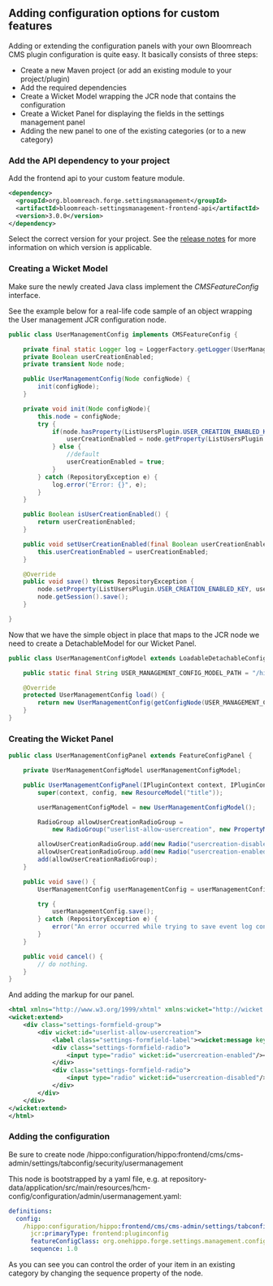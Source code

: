 <!--
  Copyright 2013-2020 Bloomreach Inc. (https://www.bloomreach.com)

  Licensed under the Apache License, Version 2.0 (the "License");
  you may not use this file except in compliance with the License.
  You may obtain a copy of the License at

   http://www.apache.org/licenses/LICENSE-2.0

  Unless required by applicable law or agreed to in writing, software
  distributed under the License is distributed on an "AS IS" BASIS,
  WITHOUT WARRANTIES OR CONDITIONS OF ANY KIND, either express or implied.
  See the License for the specific language governing permissions and
  limitations under the License.
  -->

## Adding configuration options for custom features

Adding or extending the configuration panels with your own Bloomreach CMS plugin configuration is quite easy.
It basically consists of three steps:

* Create a new Maven project (or add an existing module to your project/plugin)
* Add the required dependencies
* Create a Wicket Model wrapping the JCR node that contains the configuration
* Create a Wicket Panel for displaying the fields in the settings management panel
* Adding the new panel to one of the existing categories (or to a new category)

### Add the API dependency to your project

Add the frontend api to your custom feature module. 

```xml
<dependency>
  <groupId>org.bloomreach.forge.settingsmanagement</groupId>
  <artifactId>bloomreach-settingsmanagement-frontend-api</artifactId>
  <version>3.0.0</version>
</dependency>
```

Select the correct version for your project. See the [release notes](release-notes.html) for more information on which version is applicable.

### Creating a Wicket Model

Make sure the newly created Java class implement the _CMSFeatureConfig_ interface.

See the example below for a real-life code sample of an object wrapping the User management JCR configuration node.

```java
public class UserManagementConfig implements CMSFeatureConfig {

    private final static Logger log = LoggerFactory.getLogger(UserManagementConfig.class);
    private Boolean userCreationEnabled;
    private transient Node node;

    public UserManagementConfig(Node configNode) {
        init(configNode);
    }

    private void init(Node configNode){
        this.node = configNode;
        try {
            if(node.hasProperty(ListUsersPlugin.USER_CREATION_ENABLED_KEY)) {
                userCreationEnabled = node.getProperty(ListUsersPlugin.USER_CREATION_ENABLED_KEY).getBoolean();
            } else {
                //default
                userCreationEnabled = true;
            }
        } catch (RepositoryException e) {
            log.error("Error: {}", e);
        }
    }

    public Boolean isUserCreationEnabled() {
        return userCreationEnabled;
    }

    public void setUserCreationEnabled(final Boolean userCreationEnabled) {
        this.userCreationEnabled = userCreationEnabled;
    }

    @Override
    public void save() throws RepositoryException {
        node.setProperty(ListUsersPlugin.USER_CREATION_ENABLED_KEY, userCreationEnabled);
        node.getSession().save();
    }

}
```

Now that we have the simple object in place that maps to the JCR node we need to create a DetachableModel for our Wicket Panel.

```java
public class UserManagementConfigModel extends LoadableDetachableConfigModel<UserManagementConfig> {

    public static final String USER_MANAGEMENT_CONFIG_MODEL_PATH = "/hippo:configuration/hippo:frontend/cms/cms-admin/users";

    @Override
    protected UserManagementConfig load() {
        return new UserManagementConfig(getConfigNode(USER_MANAGEMENT_CONFIG_MODEL_PATH));
    }
}
```
### Creating the Wicket Panel

```java
public class UserManagementConfigPanel extends FeatureConfigPanel {

    private UserManagementConfigModel userManagementConfigModel;

    public UserManagementConfigPanel(IPluginContext context, IPluginConfig config) {
        super(context, config, new ResourceModel("title"));

        userManagementConfigModel = new UserManagementConfigModel();

        RadioGroup allowUserCreationRadioGroup =
            new RadioGroup("userlist-allow-usercreation", new PropertyModel(userManagementConfigModel,"userCreationEnabled"));

        allowUserCreationRadioGroup.add(new Radio("usercreation-disabled",new Model(Boolean.FALSE)));
        allowUserCreationRadioGroup.add(new Radio("usercreation-enabled",new Model(Boolean.TRUE)));
        add(allowUserCreationRadioGroup);
    }

    public void save() {
        UserManagementConfig userManagementConfig = userManagementConfigModel.getObject();

        try {
            userManagementConfig.save();
        } catch (RepositoryException e) {
            error("An error occurred while trying to save event log configuration: " + e);
        }
    }

    public void cancel() {
        // do nothing.
    }
}
```

And adding the markup for our panel.

```xml
<html xmlns="http://www.w3.org/1999/xhtml" xmlns:wicket="http://wicket.apache.org">
<wicket:extend>
    <div class="settings-formfield-group">
        <div wicket:id="userlist-allow-usercreation">
            <label class="settings-formfield-label"><wicket:message key="user-creation-cms"/></label>
            <div class="settings-formfield-radio">
                <input type="radio" wicket:id="usercreation-enabled"/><label><wicket:message key="user-creation-on"/></label>
            </div>
            <div class="settings-formfield-radio">
                <input type="radio" wicket:id="usercreation-disabled"/><label><wicket:message key="user-creation-off"/></label>
            </div>
        </div>
    </div>
</wicket:extend>
</html>
```

### Adding the configuration

Be sure to create node /hippo:configuration/hippo:frontend/cms/cms-admin/settings/tabconfig/security/usermanagement

This node is bootstrapped by a yaml file, e.g. at repository-data/application/src/main/resources/hcm-config/configuration/admin/usermanagement.yaml:

```yaml
definitions:
  config:
    /hippo:configuration/hippo:frontend/cms/cms-admin/settings/tabconfig/security/usermanagement:
      jcr:primaryType: frontend:pluginconfig
      featureConfigClass: org.onehippo.forge.settings.management.config.usermanagement.UserManagementConfigPanel
      sequence: 1.0
```

As you can see you can control the order of your item in an existing category by changing the sequence property of the node.
